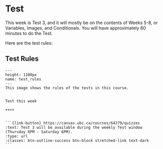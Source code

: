 # Test

This week is Test 3, and it will mostly be on the contents of Weeks 5-8, or Variables, Images, and Conditionals.
You will have approximately 60 minutes to do the Test.

Here are the test rules:

## Test Rules

```{figure} ../../images/test_rules.png
---
height: 1100px
name: test_rules
---
This image shows the rules of the tests in this course.
```

````{grid} 

Test this week

++++ 


```{link-button} https://canvas.ubc.ca/courses/64279/quizzes
:text: Test 3 will be available during the weekly Test window (Thursday 6PM - Saturday 6PM).
:type: url
:classes: btn-outline-success btn-block stretched-link text-dark
```
````